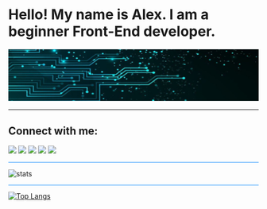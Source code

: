
# Hello! My name is Alex. I am a beginner Front-End developer.

<!-- [![img](/header-img-1.jpg)](https://twitter.com/Grigoren_com) -->

[![img](/header-img-2.jpg)](https://twitter.com/Grigoren_com)

<!-- [![img](/header-img-3.jpg)](https://twitter.com/
Grigoren_com) -->

<hr>

## Connect with me:

[![](https://img.shields.io/badge/twitter-81DAF5?style=for-the-badge&logo=twitter&logoColor=1d9bf0)](https://twitter.com/Grigoren_com)
[![](https://img.shields.io/badge/facebook-81DAF5?style=for-the-badge&logo=facebook)](https://www.facebook.com/GrigorenCom)
[![](https://img.shields.io/badge/linkedin-81DAF5?style=for-the-badge&logo=linkedin&logoColor=1d9bf0)](https://www.linkedin.com/in/alexandr-grigorenco-730975253/)
[![](https://img.shields.io/badge/telegram-81DAF5?style=for-the-badge&logo=telegram)](https://t.me/Grigoren_com)
[![](https://img.shields.io/badge/upwork-81DAF5?style=for-the-badge&logo=upwork)](https://www.upwork.com/freelancers/~0181015e379146be88)

<hr style="background: #2E9AFE; height: 0.5px">


![stats](https://github-readme-stats-psi-ecru.vercel.app/api?username=AlexGrigorenco&show_icons=true&theme=tokyonight)

<hr style="background: #2E9AFE; height: 0.5px">

[![Top Langs](https://github-readme-stats-psi-ecru.vercel.app/api/top-langs/?username=AlexGrigorenco&layout=compact&theme=tokyonight)](https://github.com/anuraghazra/github-readme-stats)

<!-- [![Top Langs](https://github-readme-stats.vercel.app/api/top-langs/?username=AlexGrigorenco&langs_count=8&theme=tokyonight)](https://github.com/anuraghazra/github-readme-stats) -->
